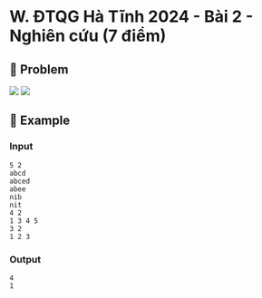 # W. ĐTQG Hà Tĩnh 2024 - Bài 2 - Nghiên cứu (7 điểm)

## 📖 Problem

![](https://espresso.codeforces.com/2203e3477758bd9c8ca78bfc622ac9a46591e9eb.png)
![](https://espresso.codeforces.com/c18de89e8e217addfe94f968a11f64d0ef5f31e7.png)


## 🧠 Example

### Input

```text
5 2
abcd
abced
abee
nib
nit
4 2
1 3 4 5
3 2
1 2 3
```

### Output

```text
4
1
```


